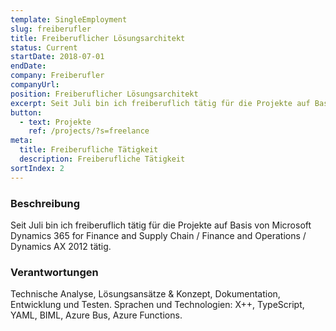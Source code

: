 ```yaml
---
template: SingleEmployment
slug: freiberufler
title: Freiberuflicher Lösungsarchitekt
status: Current
startDate: 2018-07-01
endDate: 
company: Freiberufler
companyUrl: 
position: Freiberuflicher Lösungsarchitekt
excerpt: Seit Juli bin ich freiberuflich tätig für die Projekte auf Basis von Microsoft Dynamics 365 for Finance and Supply Chain / Finance and Operations / Dynamics AX 2012 tätig. 
button:
  - text: Projekte
    ref: /projects/?s=freelance
meta:
  title: Freiberufliche Tätigkeit
  description: Freiberufliche Tätigkeit
sortIndex: 2
---
```

### Beschreibung

Seit Juli bin ich freiberuflich tätig für die Projekte auf Basis von Microsoft Dynamics 365 for Finance and Supply Chain / Finance and Operations / Dynamics AX 2012 tätig. 

### Verantwortungen

Technische Analyse, Lösungsansätze & Konzept, Dokumentation, Entwicklung und Testen.
Sprachen und Technologien: X++, TypeScript, YAML, BIML, Azure Bus, Azure Functions.
